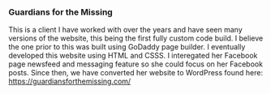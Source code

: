 <h3><strong>Guardians for the Missing</strong></h3>

This is a client I have worked with over the years and have seen many versions of the website, this being the first fully custom code build. I believe the one prior to this was built using GoDaddy page builder. I eventually developed this website using HTML and CSSS. I interegated her Facebook page newsfeed and messaging feature so she could focus on her Facebook posts. Since then, we have converted her website to WordPress found here: https://guardiansforthemissing.com/
